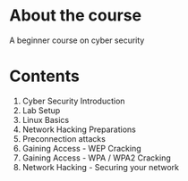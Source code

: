 # About the course
A beginner course on cyber security

# Contents
1. Cyber Security Introduction
2. Lab Setup
3. Linux Basics
4. Network Hacking Preparations
5. Preconnection attacks
6. Gaining Access - WEP Cracking
7. Gaining Access - WPA / WPA2 Cracking
8. Network Hacking - Securing your network


